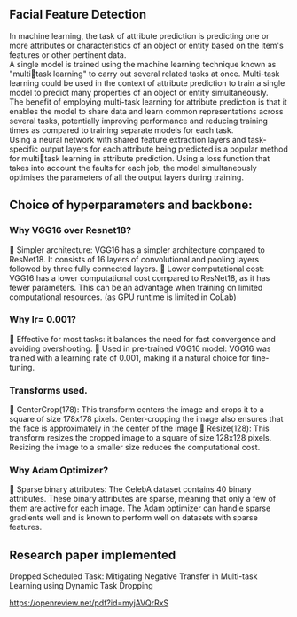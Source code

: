 ## Facial Feature Detection
In machine learning, the task of attribute prediction is predicting one or more 
attributes or characteristics of an object or entity based on the item's features or 
other pertinent data. <br>
A single model is trained using the machine learning technique known as "multitask learning" to carry out several related tasks at once. Multi-task learning could 
be used in the context of attribute prediction to train a single model to predict 
many properties of an object or entity simultaneously. <br>
The benefit of employing multi-task learning for attribute prediction is that it 
enables the model to share data and learn common representations across 
several tasks, potentially improving performance and reducing training times as 
compared to training separate models for each task. <br>
Using a neural network with shared feature extraction layers and task-specific 
output layers for each attribute being predicted is a popular method for multitask learning in attribute prediction. Using a loss function that takes into account 
the faults for each job, the model simultaneously optimises the parameters of all 
the output layers during training. <br>
## Choice of hyperparameters and backbone:
### Why VGG16 over Resnet18?
 Simpler architecture: VGG16 has a simpler architecture compared to 
ResNet18. It consists of 16 layers of convolutional and pooling layers 
followed by three fully connected layers.
 Lower computational cost: VGG16 has a lower computational cost 
compared to ResNet18, as it has fewer parameters. This can be an 
advantage when training on limited computational resources. (as GPU 
runtime is limited in CoLab)
### Why lr= 0.001?
 Effective for most tasks: it balances the need for fast convergence and 
avoiding overshooting.
 Used in pre-trained VGG16 model: VGG16 was trained with a learning rate 
of 0.001, making it a natural choice for fine-tuning.
### Transforms used.
 CenterCrop(178): This transform centers the image and crops it to a square 
of size 178x178 pixels. Center-cropping the image also ensures that the 
face is approximately in the center of the image
 Resize(128): This transform resizes the cropped image to a square of size 
128x128 pixels. Resizing the image to a smaller size reduces the 
computational cost.
### Why Adam Optimizer?
 Sparse binary attributes: The CelebA dataset contains 40 binary attributes. 
These binary attributes are sparse, meaning that only a few of them are 
active for each image. The Adam optimizer can handle sparse gradients 
well and is known to perform well on datasets with sparse features.

## Research paper implemented
Dropped Scheduled Task: Mitigating Negative Transfer in
Multi-task Learning using Dynamic Task Dropping

https://openreview.net/pdf?id=myjAVQrRxS
